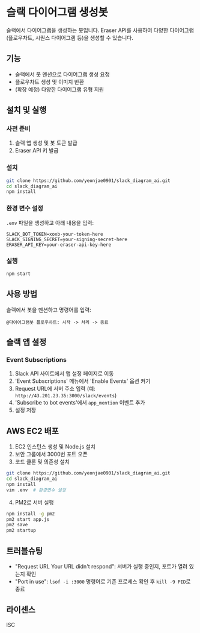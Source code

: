 # 슬랙 다이어그램 생성봇

슬랙에서 다이어그램을 생성하는 봇입니다. Eraser API를 사용하여 다양한 다이어그램(플로우차트, 시퀀스 다이어그램 등)을 생성할 수 있습니다.

## 기능

- 슬랙에서 봇 멘션으로 다이어그램 생성 요청
- 플로우차트 생성 및 이미지 반환
- (확장 예정) 다양한 다이어그램 유형 지원

## 설치 및 실행

### 사전 준비

1. 슬랙 앱 생성 및 봇 토큰 발급
2. Eraser API 키 발급

### 설치

```bash
git clone https://github.com/yeonjae0901/slack_diagram_ai.git
cd slack_diagram_ai
npm install
```

### 환경 변수 설정

`.env` 파일을 생성하고 아래 내용을 입력:

```
SLACK_BOT_TOKEN=xoxb-your-token-here
SLACK_SIGNING_SECRET=your-signing-secret-here
ERASER_API_KEY=your-eraser-api-key-here
```

### 실행

```bash
npm start
```

## 사용 방법

슬랙에서 봇을 멘션하고 명령어를 입력:

```
@다이어그램봇 플로우차트: 시작 -> 처리 -> 종료
```

## 슬랙 앱 설정

### Event Subscriptions

1. Slack API 사이트에서 앱 설정 페이지로 이동
2. 'Event Subscriptions' 메뉴에서 'Enable Events' 옵션 켜기
3. Request URL에 서버 주소 입력 (예: `http://43.201.23.35:3000/slack/events`)
4. 'Subscribe to bot events'에서 `app_mention` 이벤트 추가
5. 설정 저장

## AWS EC2 배포

1. EC2 인스턴스 생성 및 Node.js 설치
2. 보안 그룹에서 3000번 포트 오픈
3. 코드 클론 및 의존성 설치

```bash
git clone https://github.com/yeonjae0901/slack_diagram_ai.git
cd slack_diagram_ai
npm install
vim .env  # 환경변수 설정
```

4. PM2로 서버 실행

```bash
npm install -g pm2
pm2 start app.js
pm2 save
pm2 startup
```

## 트러블슈팅

- "Request URL Your URL didn't respond": 서버가 실행 중인지, 포트가 열려 있는지 확인
- "Port in use": `lsof -i :3000` 명령어로 기존 프로세스 확인 후 `kill -9 PID`로 종료

## 라이센스

ISC 
